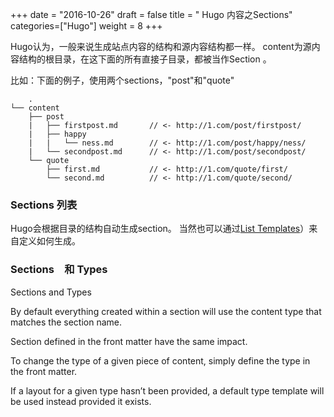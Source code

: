 +++
date = "2016-10-26"
draft = false
title = " Hugo 内容之Sections"
categories=["Hugo"]
weight = 8
+++

Hugo认为，一般来说生成站点内容的结构和源内容结构都一样。
content为源内容结构的根目录，在这下面的所有直接子目录，都被当作Section  。

比如：下面的例子，使用两个sections，"post"和"quote"

        .
    └── content
        ├── post
        |   ├── firstpost.md       // <- http://1.com/post/firstpost/
        |   ├── happy
        |   |   └── ness.md        // <- http://1.com/post/happy/ness/
        |   └── secondpost.md      // <- http://1.com/post/secondpost/
        └── quote
            ├── first.md           // <- http://1.com/quote/first/
            └── second.md          // <- http://1.com/quote/second/


### Sections 列表
Hugo会根据目录的结构自动生成section。
当然也可以通过[List Templates](https://gohugo.io/templates/list/)）来自定义如何生成。

### Sections　和 Types
Sections and Types

By default everything created within a section will use the content type that matches the section name.

Section defined in the front matter have the same impact.

To change the type of a given piece of content, simply define the type in the front matter.

If a layout for a given type hasn’t been provided, a default type template will be used instead provided it exists.
